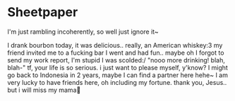 # Sheetpaper
I'm just rambling incoherently, so well just ignore it~

I drank bourbon today, it was delicious.. really, an American whiskey:3
my friend invited me to a fucking bar
I went and had fun.. maybe
oh I forgot to send my work report, I'm stupid
I was scolded:/
"nooo more drinking! blah, blah-" tf, your life is so serious. i just want to please myself, y'know?
I might go back to Indonesia in 2 years, maybe I can find a partner here hehe~
I am very lucky to have friends here, oh including my fortune. thank you, Jesus..
but i will miss my mama🥺
